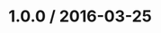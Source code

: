<!--remark setext-->

<!--lint disable no-multiple-toplevel-headings-->

1.0.0 / 2016-03-25
==================
